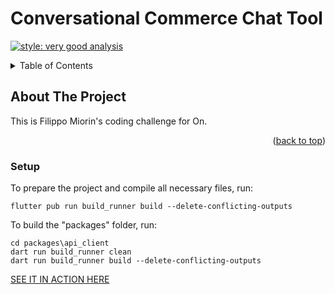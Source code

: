 # Conversational Commerce Chat Tool
[![style: very good analysis](https://img.shields.io/badge/style-very_good_analysis-B22C89.svg)](https://pub.dev/packages/very_good_analysis)

<a name="readme-top"></a>

<!-- TABLE OF CONTENTS -->
<details>
  <summary>Table of Contents</summary>
  <ul>
    <li>
      <a href="#about-the-project">About The Project</a>
      <ul>
        <li><a href="#setup">Setup</a></li>
      </ul>
    </li>
  </ul>
</details>

<!-- ABOUT THE PROJECT -->
## About The Project

This is Filippo Miorin's coding challenge for On.

<p align="right">(<a href="#readme-top">back to top</a>)</p>

<!-- SETUP -->
### Setup

To prepare the project and compile all necessary files, run:
```shell
flutter pub run build_runner build --delete-conflicting-outputs
```

To build the "packages" folder, run:
```shell
cd packages\api_client
dart run build_runner clean
dart run build_runner build --delete-conflicting-outputs
```

[SEE IT IN ACTION HERE](https://drive.google.com/file/d/1xvYmOOgvl0g4z7XWtbOL3n3ws5iqqBTC/view?usp=drive_link)
